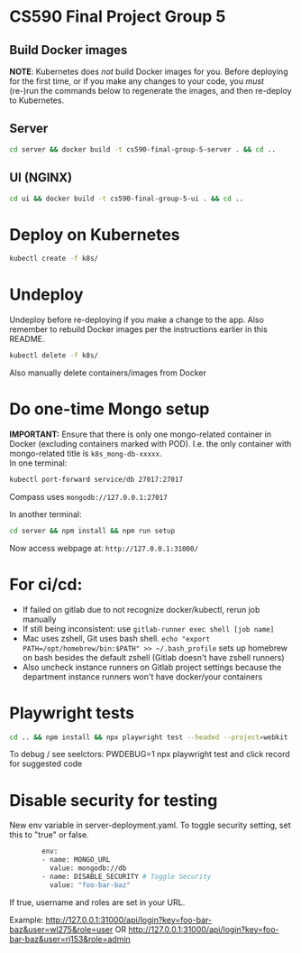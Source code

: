 # CS590 Final Project Group 5

## Build Docker images

**NOTE**: Kubernetes does *not* build Docker images for you. Before deploying for the first time, or if you make any changes to your code, you *must* (re-)run the commands below to regenerate the images, and then re-deploy to Kubernetes.

## Server
```bash
cd server && docker build -t cs590-final-group-5-server . && cd ..
```

## UI (NGINX)
```bash
cd ui && docker build -t cs590-final-group-5-ui . && cd ..
```

# Deploy on Kubernetes

```bash
kubectl create -f k8s/
```

# Undeploy

Undeploy before re-deploying if you make a change to the app. Also remember to rebuild Docker images per the instructions earlier in this README.

```bash
kubectl delete -f k8s/
```
Also manually delete containers/images from Docker

# Do one-time Mongo setup

**IMPORTANT:** Ensure that there is only one mongo-related container in Docker (excluding containers marked with POD). I.e. the only container with mongo-related title is `k8s_mong-db-xxxxx`.   
In one terminal:
```bash
kubectl port-forward service/db 27017:27017
```
Compass uses `mongodb://127.0.0.1:27017`

In another terminal:

```bash
cd server && npm install && npm run setup
```
Now access webpage at:
`http://127.0.0.1:31000/`

# For ci/cd:
- If failed on gitlab due to not recognize docker/kubectl, rerun job manually
- If still being inconsistent: use `gitlab-runner exec shell [job name]`
- Mac uses zshell, Git uses bash shell. `echo "export PATH=/opt/homebrew/bin:$PATH" >> ~/.bash_profile` sets up homebrew on bash besides the default zshell (Gitlab doesn't have zshell runners)
- Also uncheck instance runners on Gitlab project settings because the department instance runners won't have docker/your containers

# Playwright tests

```bash
cd .. && npm install && npx playwright test --headed --project=webkit
```
To debug / see seelctors: PWDEBUG=1 npx playwright test and click record for suggested code

# Disable security for testing
New env variable in server-deployment.yaml. To toggle security setting, set this to "true" or false.
```bash
        env:
        - name: MONGO_URL
          value: mongodb://db
        - name: DISABLE_SECURITY # Toggle Security
          value: "foo-bar-baz"
```
If true, username and roles are set in your URL.

Example:
http://127.0.0.1:31000/api/login?key=foo-bar-baz&user=wl275&role=user OR
http://127.0.0.1:31000/api/login?key=foo-bar-baz&user=rj153&role=admin